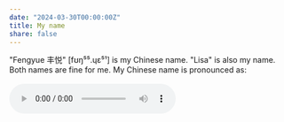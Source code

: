```yaml
---
date: "2024-03-30T00:00:00Z"
title: My name
share: false
---
```


<!-- <strong>About my name:</strong> -->
"Fengyue 丰悦" [fʊŋ⁵⁵.ɥɛ⁵¹] is my Chinese name. "Lisa" is also my name. Both names are fine for me.
My Chinese name is pronounced as:  <br><br>
<audio src="/uploads/name.wav" controls></audio>


